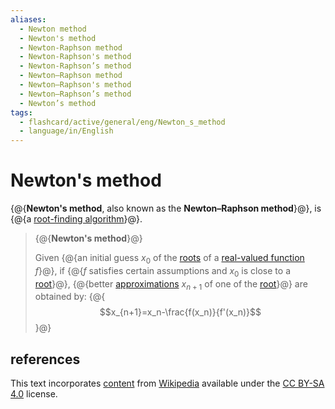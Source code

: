 ```yaml
---
aliases:
  - Newton method
  - Newton's method
  - Newton-Raphson method
  - Newton-Raphson's method
  - Newton-Raphson’s method
  - Newton–Raphson method
  - Newton–Raphson's method
  - Newton–Raphson’s method
  - Newton’s method
tags:
  - flashcard/active/general/eng/Newton_s_method
  - language/in/English
---
```


# Newton's method

{@{__Newton's method__, also known as the __Newton–Raphson method__}@}, is {@{a [root-finding algorithm](root-finding%20algorithms.md)}@}. <!--SR:!2028-04-18,1246,350-->

> {@{__Newton's method__}@}
>
> Given {@{an initial guess $x_0$ of the [roots](zero%20of%20a%20function.md) of a [real-valued function](real-valued%20function.md) $f$}@}, if {@{$f$ satisfies certain assumptions and $x_0$ is close to a [root](zero%20of%20a%20function.md)}@}, {@{better [approximations](approximation.md) $x_{n+1}$ of one of the [root](zero%20of%20a%20function.md)}@} are obtained by: {@{$$x_{n+1}=x_n-\frac{f(x_n)}{f'(x_n)}$$}@} <!--SR:!2028-10-11,1091,270-->

## references

This text incorporates [content](https://en.wikipedia.org/wiki/Newton's_method) from [Wikipedia](Wikipedia.md) available under the [CC BY-SA 4.0](https://creativecommons.org/licenses/by-sa/4.0/) license.
